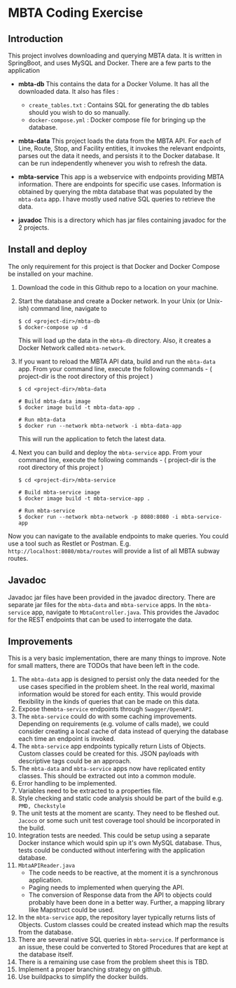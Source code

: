 # MBTA Coding Exercise

## Introduction  
This project involves downloading and querying MBTA data. It is written in SpringBoot, and uses MySQL and Docker.
There are a few parts to the application
 - **mbta-db**
This contains the data for a Docker Volume. It has all the downloaded data. It also has files :
	- `create_tables.txt` : Contains SQL for generating the db tables should you wish to do so manually.
	- `docker-compose.yml` : Docker compose file for bringing up the database.

- **mbta-data**
  This project loads the data from the MBTA API. For each of Line, Route, Stop, and Facility entities, it invokes the relevant endpoints, parses out the data it needs, and persists it to the Docker database. It can be run independently whenever you wish to refresh the data.
  
- **mbta-service**
  This app is a webservice with endpoints providing MBTA information. There are endpoints for specific use cases. Information is obtained by querying the mbta database that was populated by the `mbta-data` app. I have mostly used native SQL queries to retrieve the data.
  
- **javadoc**
This is a directory which has jar files containing javadoc for the 2 projects.
  
## Install and deploy
The only requirement for this project is that Docker and Docker Compose be installed on your machine.

1. Download the code in this Github repo to a location on your machine.

2. Start the database and create a Docker network. In your Unix (or Unix-ish) command line, navigate to 
    ```
    $ cd <project-dir>/mbta-db
    $ docker-compose up -d
    ```
    This will load up the data in the `mbta-db` directory. Also, it creates a Docker Network called `mbta-network`.

3. If you want to reload the MBTA API data, build and run the `mbta-data` app. From your command line, execute the following commands - ( project-dir is the root directory of this project )
     ```
    $ cd <project-dir>/mbta-data
    
    # Build mbta-data image
    $ docker image build -t mbta-data-app .
    
    # Run mbta-data
    $ docker run --network mbta-network -i mbta-data-app
    ```
	This will run the application to fetch the latest data.
	
4. Next you can build and deploy the `mbta-service` app. From your command line, execute the following commands - ( project-dir is the root directory of this project )
     ```
    $ cd <project-dir>/mbta-service
    
    # Build mbta-service image
    $ docker image build -t mbta-service-app .
    
    # Run mbta-service
    $ docker run --network mbta-network -p 8080:8080 -i mbta-service-app
    ```
Now you can navigate to the available endpoints to make queries. You could use a tool such as Restlet or Postman. E.g. `http://localhost:8080/mbta/routes` will provide a list of all MBTA subway routes.

## Javadoc
Javadoc jar files have been provided in the javadoc directory. There are separate jar files for the `mbta-data` and `mbta-service` apps. In the `mbta-service` app, navigate to `MbtaController.java`. This provides the Javadoc for the REST endpoints that can be used to interrogate the data.

## Improvements  
This is a very basic implementation, there are many things to improve. Note for small matters, there are TODOs that have been left in the code.
 1. The `mbta-data` app is designed to persist only the data needed for the use cases specified in the problem sheet. In the real world, maximal information would be stored for each entity. This would provide flexibility in the kinds of queries that can be made on this data. 
 2. Expose the`mbta-service` endpoints through `Swagger/OpenAPI`.  
 3. The `mbta-service` could do with some caching improvements. Depending on requirements (e.g. volume of calls made), we could consider creating a local cache of data instead of querying the database each time an endpoint is invoked. 
 4. The `mbta-service` app endpoints typically return Lists of Objects. Custom classes could be created for this. JSON payloads with descriptive tags could be an approach.
 5.  The `mbta-data` and `mbta-service` apps now have replicated entity classes. This should be extracted out into a common module.
 6. Error handling to be implemented.
 7. Variables need to be extracted to a properties file.
 8. Style checking and static code analysis should be part of the build e.g. `PMD, Checkstyle`
 9. The unit tests at the moment are scanty. They need to be fleshed out. `Jacoco` or some such unit test coverage tool should be incorporated in the build.
 10. Integration tests are needed. This could be setup using a separate Docker instance which would spin up it's own MySQL database. Thus, tests could be conducted without interfering with the application database.
 11. `MbtaAPIReader.java`
	 - The code needs to be reactive, at the moment it is a synchronous application.
	 - Paging needs to implemented when querying the API.
	 - The conversion of Response data from the API to objects could probably have been done in a better way. Further, a mapping library like Mapstruct could be used.
10. In the `mbta-service` app, the repository layer typically returns lists of Objects. Custom classes could be created instead which map the results from the database.
11. There are several native SQL queries in `mbta-service`. If performance is an issue, these could be converted to Stored Procedures that are kept at the database itself.
12. There is a remaining use case from the problem sheet this is TBD.
13. Implement a proper branching strategy on github.
14. Use buildpacks to simplify the docker builds.


